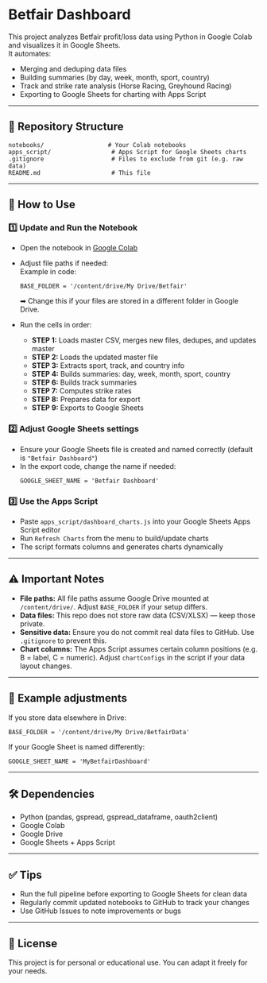 
# Betfair Dashboard

This project analyzes Betfair profit/loss data using Python in Google Colab and visualizes it in Google Sheets.  
It automates:
- Merging and deduping data files
- Building summaries (by day, week, month, sport, country)
- Track and strike rate analysis (Horse Racing, Greyhound Racing)
- Exporting to Google Sheets for charting with Apps Script

---

## 📁 Repository Structure
```
notebooks/                  # Your Colab notebooks
apps_script/                 # Apps Script for Google Sheets charts
.gitignore                   # Files to exclude from git (e.g. raw data)
README.md                    # This file
```

---

## 🚀 How to Use

### 1️⃣ **Update and Run the Notebook**
- Open the notebook in [Google Colab](https://colab.research.google.com/)
- Adjust file paths if needed:  
  Example in code:
  ```
  BASE_FOLDER = '/content/drive/My Drive/Betfair'
  ```
  ➡ Change this if your files are stored in a different folder in Google Drive.

- Run the cells in order:
  - **STEP 1:** Loads master CSV, merges new files, dedupes, and updates master  
  - **STEP 2:** Loads the updated master file  
  - **STEP 3:** Extracts sport, track, and country info  
  - **STEP 4:** Builds summaries: day, week, month, sport, country  
  - **STEP 6:** Builds track summaries  
  - **STEP 7:** Computes strike rates  
  - **STEP 8:** Prepares data for export  
  - **STEP 9:** Exports to Google Sheets  

### 2️⃣ **Adjust Google Sheets settings**
- Ensure your Google Sheets file is created and named correctly (default is `"Betfair Dashboard"`)
- In the export code, change the name if needed:
  ```
  GOOGLE_SHEET_NAME = 'Betfair Dashboard'
  ```

### 3️⃣ **Use the Apps Script**
- Paste `apps_script/dashboard_charts.js` into your Google Sheets Apps Script editor
- Run `Refresh Charts` from the menu to build/update charts
- The script formats columns and generates charts dynamically

---

## ⚠ Important Notes
- **File paths:** All file paths assume Google Drive mounted at `/content/drive/`. Adjust `BASE_FOLDER` if your setup differs.
- **Data files:** This repo does not store raw data (CSV/XLSX) — keep those private.
- **Sensitive data:** Ensure you do not commit real data files to GitHub. Use `.gitignore` to prevent this.
- **Chart columns:** The Apps Script assumes certain column positions (e.g. B = label, C = numeric). Adjust `chartConfigs` in the script if your data layout changes.

---

## 📌 Example adjustments
If you store data elsewhere in Drive:
```
BASE_FOLDER = '/content/drive/My Drive/BetfairData'
```
If your Google Sheet is named differently:
```
GOOGLE_SHEET_NAME = 'MyBetfairDashboard'
```

---

## 🛠 Dependencies
- Python (pandas, gspread, gspread_dataframe, oauth2client)
- Google Colab
- Google Drive
- Google Sheets + Apps Script

---

## ✅ Tips
- Run the full pipeline before exporting to Google Sheets for clean data
- Regularly commit updated notebooks to GitHub to track your changes
- Use GitHub Issues to note improvements or bugs

---

## 📌 License
This project is for personal or educational use. You can adapt it freely for your needs.
